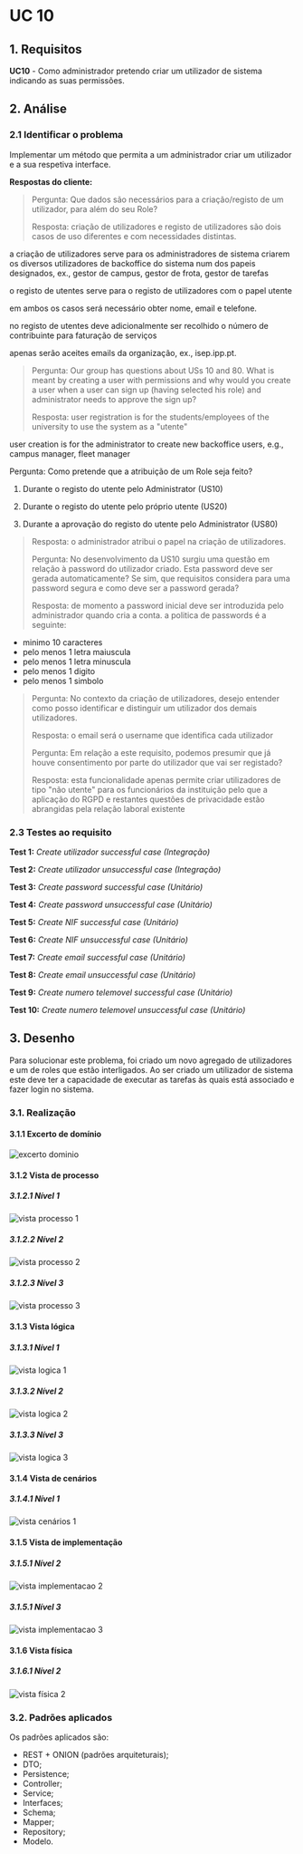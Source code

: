 # UC 10

## 1. Requisitos

**UC10** - Como administrador pretendo criar um utilizador de sistema indicando as suas permissões.

## 2. Análise

### 2.1 Identificar o problema

Implementar um método que permita a um administrador criar um utilizador e a sua respetiva interface.

**Respostas do cliente:**

> Pergunta: Que dados são necessários para a criação/registo de um utilizador, para além do seu Role?
>
>Resposta: 
criação de utilizadores e registo de utilizadores são dois casos de uso diferentes e com necessidades distintas.

a criação de utilizadores serve para os administradores de sistema criarem os diversos utilizadores de backoffice do sistema num dos papeis designados, ex., gestor de campus, gestor de frota, gestor de tarefas

o registo de utentes serve para o registo de utilizadores com o papel utente 

em ambos os casos será necessário obter nome, email e telefone.

no registo de utentes deve adicionalmente ser recolhido o número de contribuinte para faturação de serviços

apenas serão aceites emails da organização, ex., isep.ipp.pt.
>
> Pergunta: Our group has questions about USs 10 and 80. What is meant by creating a user with permissions and why would you create a user when a user can sign up (having selected his role) and administrator needs to approve the sign up?
>
>Resposta: user registration is for the students/employees of the university to use the system as a "utente"

user creation is for the administrator to create new backoffice users, e.g., campus manager, fleet manager
>
Pergunta: Como pretende que a atribuição de um Role seja feito?

1. Durante o registo do utente pelo Administrator (US10)

2. Durante o registo do utente pelo próprio utente (US20)

3. Durante a aprovação do registo do utente pelo Administrator (US80)
>
>Resposta: o administrador atribui o papel na criação de utilizadores.
>
>Pergunta: No desenvolvimento da US10 surgiu uma questão em relação à password do utilizador criado. Esta password deve ser gerada automaticamente? Se sim, que requisitos considera para uma password segura e como deve ser a password gerada?
>
>Resposta: de momento a password inicial deve ser introduzida pelo administrador quando cria a conta. a politica de passwords é a seguinte:
- minimo 10 caracteres
- pelo menos 1 letra maiuscula
- pelo menos 1 letra minuscula
- pelo menos 1 digito
- pelo menos 1 simbolo
>
>Pergunta: No contexto da criação de utilizadores, desejo entender como posso identificar e distinguir um utilizador dos demais utilizadores.
>
>Resposta: o email será o username que identifica cada utilizador
>
>Pergunta: Em relação a este requisito, podemos presumir que já houve consentimento por parte do utilizador que vai ser registado?
>
>Resposta: esta funcionalidade apenas permite criar utilizadores de tipo "não utente" para os funcionários da instituição pelo que a aplicação do RGPD e restantes questões de privacidade estão abrangidas pela relação laboral existente

### 2.3 Testes ao requisito

**Test 1:** *Create utilizador successful case (Integração)*

**Test 2:** *Create utilizador unsuccessful case (Integração)*

**Test 3:** *Create password successful case (Unitário)*

**Test 4:** *Create password unsuccessful case (Unitário)*

**Test 5:** *Create NIF successful case (Unitário)*

**Test 6:** *Create NIF unsuccessful case (Unitário)*

**Test 7:** *Create email successful case (Unitário)*

**Test 8:** *Create email unsuccessful case (Unitário)*

**Test 9:** *Create numero telemovel successful case (Unitário)*

**Test 10:** *Create numero telemovel unsuccessful case (Unitário)*

## 3. Desenho

Para solucionar este problema, foi criado um novo agregado de utilizadores e um de roles que estão interligados. Ao ser criado um utilizador de sistema este deve ter a capacidade de executar as tarefas às quais está associado e fazer login no sistema.

### 3.1. Realização

#### 3.1.1 Excerto de domínio

![excerto dominio](/authentication/DM.svg "authentication/DM.svg")

#### 3.1.2 Vista de processo

##### 3.1.2.1 Nível 1

![vista processo 1](../a&a/vp1.svg "Vista processo - nível 1")

##### 3.1.2.2 Nível 2

![vista processo 2](../a&a/vp2.svg "Vista processo - nível 2")

##### 3.1.2.3 Nível 3

![vista processo 3](vp3.svg "Vista processo - nível 3")

#### 3.1.3 Vista lógica

##### 3.1.3.1 Nível 1

![vista logica 1](/docs/logical_view/level1/vl1.svg "Vista lógica - nível 1")

##### 3.1.3.2 Nível 2

![vista logica 2](/docs/logical_view/sprint3/level2/VL2.svg "Vista lógica - nível 2")

##### 3.1.3.3 Nível 3

![vista logica 3](/docs/logical_view/sprint3/level3/mdgd.svg "Vista lógica - nível 3")

#### 3.1.4 Vista de cenários

##### 3.1.4.1 Nível 1

![vista cenários 1](/docs/scenario_view/level1/sv1.svg "Vista cenários - nível 1")

#### 3.1.5 Vista de implementação

##### 3.1.5.1 Nível 2

![vista implementacao 2](/docs/implementation_view/sprint3/iv2.svg "Vista implementação - nível 2")

##### 3.1.5.1 Nível 3

![vista implementacao 3](/docs/implementation_view/iv3.svg "Vista implementação - nível 3")

#### 3.1.6 Vista física

##### 3.1.6.1 Nível 2

![vista física 2](/docs/physical_view/level2/sprint3/VF2.svg "Vista física - nível 2")

### 3.2. Padrões aplicados

Os padrões aplicados são:

- REST + ONION (padrões arquiteturais);
- DTO;
- Persistence;
- Controller;
- Service;
- Interfaces;
- Schema;
- Mapper;
- Repository;
- Modelo.
